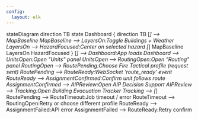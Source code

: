 ```yaml
---
config:
  layout: elk
---
```

stateDiagram
  direction TB
  state Dashboard {
    direction TB
    [*] --> MapBaseline
    MapBaseline --> LayersOn:Toggle Buildings + Weather
    LayersOn --> HazardFocused:Center on selected hazard
[*]    MapBaseline
    LayersOn
    HazardFocused
  }
  [*] --> Dashboard:App loads
  Dashboard --> UnitsOpen:Open "Units" panel
  UnitsOpen --> RoutingOpen:Open "Routing" panel
  RoutingOpen --> RoutePending:Choose Fire Tactical profile (request sent)
  RoutePending --> RouteReady:WebSocket 'route_ready' event
  RouteReady --> AssignmentConfirmed:Confirm unit follows route
  AssignmentConfirmed --> AIPReview:Open AIP Decision Support
  AIPReview --> Tracking:Open Building Evacuation Tracker
  Tracking --> [*]
  RoutePending --> RouteTimeout:Job timeout / error
  RouteTimeout --> RoutingOpen:Retry or choose different profile
  RouteReady --> AssignmentFailed:API error
  AssignmentFailed --> RouteReady:Retry confirm
